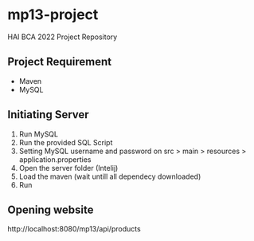 # mp13-project
HAI BCA 2022 Project Repository

## Project Requirement
- Maven
- MySQL

## Initiating Server
1. Run MySQL
2. Run the provided SQL Script
3. Setting MySQL username and password on src > main > resources > application.properties
4. Open the server folder (Intelij)
5. Load the maven (wait untill all dependecy downloaded) 
6. Run

## Opening website
http://localhost:8080/mp13/api/products
